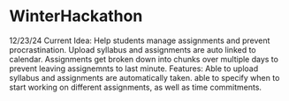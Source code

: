 # WinterHackathon
12/23/24
Current Idea: Help students manage assignments and prevent procrastination. Upload syllabus and assignments are auto linked to calendar. 
Assignments get broken down into chunks over multiple days to prevent leaving assignemnts to last minute. 
Features:
Able to upload syllabus and assignments are automatically taken. 
able to specify when to start working on different assignments, as well as time commitments.

